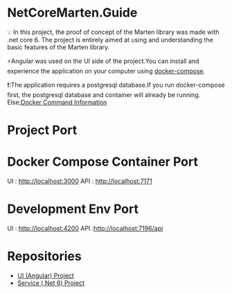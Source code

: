 # NetCoreMarten.Guide
💡 In this project, the proof of concept of the Marten library was made with .net core 6. The project is entirely aimed at using and understanding the basic features of the Marten library.

⚡Angular was used on the UI side of the project.You can install and experience the application on your computer using [docker-compose](https://github.com/burakdevx/NetCoreMarten.Guide/blob/main/docker-compose.yml).

❗❕The application requires a postgresql database.If you run docker-compose first, the postgresql database and container will already be running.
  Else;[Docker Command Information](https://github.com/burakdevx/NetCoreMarten.Guide/blob/main/postgress_docker_command.txt)
# Project Port
  # Docker Compose Container Port
  UI : [http://localhost:3000](http://localhost:3000/product-list)
  API : [http://localhost:7171](http://localhost:7171/api)
  # Development Env Port
  UI : [http://localhost:4200](http://localhost:4200/product-list)
  API :[http://localhost:7196/api](https://localhost:7196/api/)

# Repositories
* [UI (Angular) Project](https://github.com/burakdevx/NetCoreMarten.Guide.API)
* [Service (.Net 6) Project](https://github.com/burakdevx/NetCoreMarten.Guide.API)
